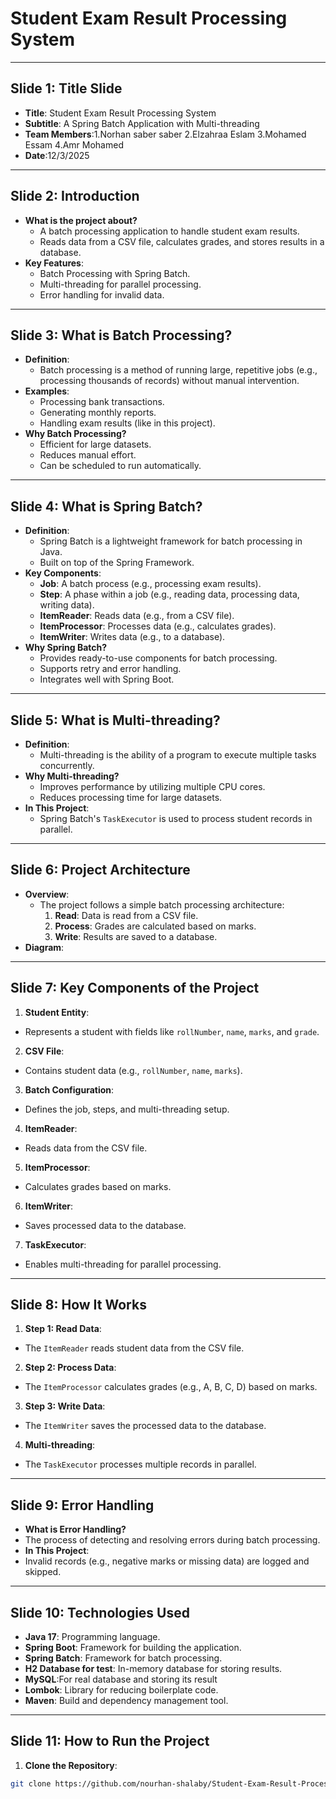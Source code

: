 # Student Exam Result Processing System

---

## Slide 1: Title Slide
- **Title**: Student Exam Result Processing System
- **Subtitle**: A Spring Batch Application with Multi-threading
- **Team Members**:1.Norhan saber saber 2.Elzahraa Eslam 3.Mohamed Essam 4.Amr Mohamed
- **Date**:12/3/2025

---

## Slide 2: Introduction
- **What is the project about?**
  - A batch processing application to handle student exam results.
  - Reads data from a CSV file, calculates grades, and stores results in a database.
- **Key Features**:
  - Batch Processing with Spring Batch.
  - Multi-threading for parallel processing.
  - Error handling for invalid data.

---

## Slide 3: What is Batch Processing?
- **Definition**:
  - Batch processing is a method of running large, repetitive jobs (e.g., processing thousands of records) without manual intervention.
- **Examples**:
  - Processing bank transactions.
  - Generating monthly reports.
  - Handling exam results (like in this project).
- **Why Batch Processing?**
  - Efficient for large datasets.
  - Reduces manual effort.
  - Can be scheduled to run automatically.

---

## Slide 4: What is Spring Batch?
- **Definition**:
  - Spring Batch is a lightweight framework for batch processing in Java.
  - Built on top of the Spring Framework.
- **Key Components**:
  - **Job**: A batch process (e.g., processing exam results).
  - **Step**: A phase within a job (e.g., reading data, processing data, writing data).
  - **ItemReader**: Reads data (e.g., from a CSV file).
  - **ItemProcessor**: Processes data (e.g., calculates grades).
  - **ItemWriter**: Writes data (e.g., to a database).
- **Why Spring Batch?**
  - Provides ready-to-use components for batch processing.
  - Supports retry and error handling.
  - Integrates well with Spring Boot.

---

## Slide 5: What is Multi-threading?
- **Definition**:
  - Multi-threading is the ability of a program to execute multiple tasks concurrently.
- **Why Multi-threading?**
  - Improves performance by utilizing multiple CPU cores.
  - Reduces processing time for large datasets.
- **In This Project**:
  - Spring Batch's `TaskExecutor` is used to process student records in parallel.

---

## Slide 6: Project Architecture
- **Overview**:
  - The project follows a simple batch processing architecture:
    1. **Read**: Data is read from a CSV file.
    2. **Process**: Grades are calculated based on marks.
    3. **Write**: Results are saved to a database.
- **Diagram**:


---

## Slide 7: Key Components of the Project
1. **Student Entity**:
 - Represents a student with fields like `rollNumber`, `name`, `marks`, and `grade`.
2. **CSV File**:
 - Contains student data (e.g., `rollNumber`, `name`, `marks`).
3. **Batch Configuration**:
 - Defines the job, steps, and multi-threading setup.
4. **ItemReader**:
 - Reads data from the CSV file.
5. **ItemProcessor**:
 - Calculates grades based on marks.
6. **ItemWriter**:
 - Saves processed data to the database.
7. **TaskExecutor**:
 - Enables multi-threading for parallel processing.

---

## Slide 8: How It Works
1. **Step 1: Read Data**:
 - The `ItemReader` reads student data from the CSV file.
2. **Step 2: Process Data**:
 - The `ItemProcessor` calculates grades (e.g., A, B, C, D) based on marks.
3. **Step 3: Write Data**:
 - The `ItemWriter` saves the processed data to the database.
4. **Multi-threading**:
 - The `TaskExecutor` processes multiple records in parallel.

---

## Slide 9: Error Handling
- **What is Error Handling?**
- The process of detecting and resolving errors during batch processing.
- **In This Project**:
- Invalid records (e.g., negative marks or missing data) are logged and skipped.

---

## Slide 10: Technologies Used
- **Java 17**: Programming language.
- **Spring Boot**: Framework for building the application.
- **Spring Batch**: Framework for batch processing.
- **H2 Database for test**: In-memory database for storing results.
- **MySQL**:For real database and storing its result
- **Lombok**: Library for reducing boilerplate code.
- **Maven**: Build and dependency management tool.

---

## Slide 11: How to Run the Project
1. **Clone the Repository**:
 ```bash
 git clone https://github.com/nourhan-shalaby/Student-Exam-Result-Processing-System.git
